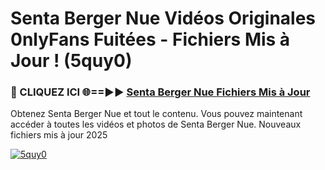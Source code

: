 # Senta Berger Nue Vidéos Originales 0nlyFans Fuitées - Fichiers Mis à Jour ! (5quy0)

<h3>🔴 CLIQUEZ ICI 🌐==►► <a href="https://tinyurl.com/2pmr4ezf" rel="nofollow">Senta Berger Nue Fichiers Mis à Jour</a></h3>

Obtenez Senta Berger Nue et tout le contenu. Vous pouvez maintenant accéder à toutes les vidéos et photos de Senta Berger Nue. Nouveaux fichiers mis à jour 2025

[![5quy0](https://i.imgur.com/6SNvagu.gif)](https://tinyurl.com/2pmr4ezf)
